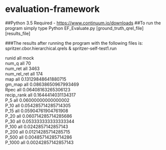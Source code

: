 # evaluation-framework

##Python 3.5 Required - https://www.continuum.io/downloads
##To run the program simply type Python EF_Evaluate.py [ground_truth_qrel_file] [results_file]


###The results after running the program with the following files is: spritzer.cbor.hierarchical.qrels & spritzer-self-test1.run

runid	 all 	mock <br />
num_q	 all 	70 <br />
num_ret	 all 	3463 <br />
num_rel_ret	 all 	174 <br />
map	 all 	0.13129848641880715 <br />
gm_map	 all 	0.08638650967993469 <br />
Rpec	 all 	0.06408163265306123 <br />
recip_rank	 all 	0.1644414031134317 <br />
P_5	 all 	0.06000000000000002 <br />
P_10	 all 	0.054285714285714305 <br />
P_15	 all 	0.05904761904761908 <br />
P_20	 all 	0.060714285714285686 <br />
P_30	 all 	0.053333333333333344 <br />
P_100	 all 	0.0242857142857143 <br />
P_200	 all 	0.01214285714285715 <br />
P_500	 all 	0.00485714285714286 <br />
P_1000	 all 	0.00242857142857143 <br />
